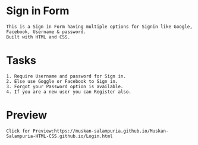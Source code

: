 # Sign in Form
	This is a Sign in Form having multiple options for Signin like Google, Facebook, Username & password.
	Built with HTML and CSS.

# Tasks
	1. Require Username and password for Sign in.
	2. Else use Goggle or Facebook to Sign in.
	3. Forgot your Password option is available.
	4. If you are a new user you can Register also.
# Preview
	Click for Preview:https://muskan-salampuria.github.io/Muskan-Salampuria-HTML-CSS.github.io/Login.html
